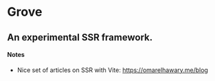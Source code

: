 # Grove
## An experimental SSR framework.

#### Notes
- Nice set of articles on SSR with Vite: https://omarelhawary.me/blog
